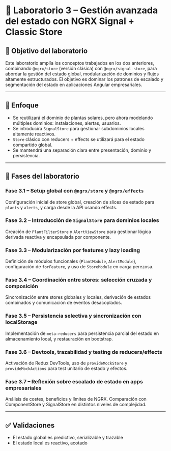 # 🧩 Laboratorio 3 – Gestión avanzada del estado con NGRX Signal + Classic Store

## 🧭 Objetivo del laboratorio

Este laboratorio amplía los conceptos trabajados en los dos anteriores, combinando `@ngrx/store` (versión clásica) con `@ngrx/signal-store`, para abordar la gestión del estado global, modularización de dominios y flujos altamente estructurados. El objetivo es dominar los patrones de escalado y segmentación del estado en aplicaciones Angular empresariales.

---

## 🔄 Enfoque

* Se reutilizará el dominio de plantas solares, pero ahora modelando múltiples dominios: instalaciones, alertas, usuarios.
* Se introducirá `SignalStore` para gestionar subdominios locales altamente reactivos.
* `Store` clásico con reducers + effects se utilizará para el estado compartido global.
* Se mantendrá una separación clara entre presentación, dominio y persistencia.

---

## 📅 Fases del laboratorio

### Fase 3.1 – Setup global con `@ngrx/store` y `@ngrx/effects`

Configuración inicial de store global, creación de slices de estado para `plants` y `alerts`, y carga desde la API usando effects.

### Fase 3.2 – Introducción de `SignalStore` para dominios locales

Creación de `PlantFilterStore` y `AlertViewStore` para gestionar lógica derivada reactiva y encapsulada por componente.

### Fase 3.3 – Modularización por features y lazy loading

Definición de módulos funcionales (`PlantModule`, `AlertModule`), configuración de `forFeature`, y uso de `StoreModule` en carga perezosa.

### Fase 3.4 – Coordinación entre stores: selección cruzada y composición

Sincronización entre stores globales y locales, derivación de estados combinados y comunicación de eventos desacoplados.

### Fase 3.5 – Persistencia selectiva y sincronización con localStorage

Implementación de `meta-reducers` para persistencia parcial del estado en almacenamiento local, y restauración en bootstrap.

### Fase 3.6 – Devtools, trazabilidad y testing de reducers/effects

Activación de Redux DevTools, uso de `provideMockStore` y `provideMockActions` para test unitario de estado y efectos.

### Fase 3.7 – Reflexión sobre escalado de estado en apps empresariales

Análisis de costes, beneficios y límites de NGRX. Comparación con ComponentStore y SignalStore en distintos niveles de complejidad.

---

## ✅ Validaciones

* El estado global es predictivo, serializable y trazable
* El estado local es reactivo, acotado
